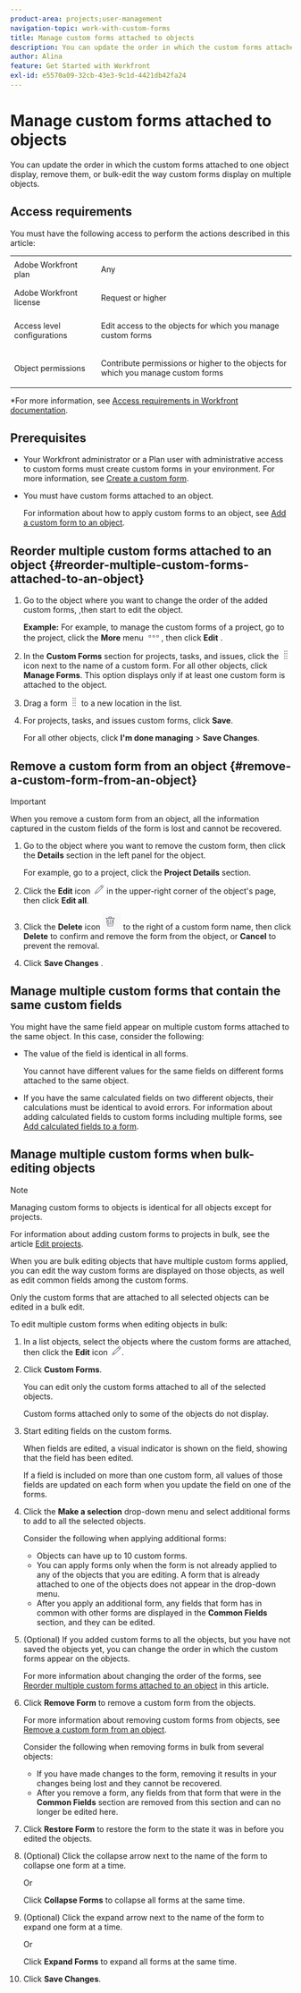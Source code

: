 ```yaml
---
product-area: projects;user-management
navigation-topic: work-with-custom-forms
title: Manage custom forms attached to objects
description: You can update the order in which the custom forms attached to one object display, remove them, or bulk-edit the way custom forms display on multiple objects.
author: Alina
feature: Get Started with Workfront
exl-id: e5570a09-32cb-43e3-9c1d-4421db42fa24
---
```

# Manage custom forms attached to objects

<!--<span class="preview">The highlighted information on this page refers to functionality not yet generally available. It is available for all customers in the Preview environment and for a select group of customers in the Production environment.</span>-->

You can update the order in which the custom forms attached to one object display, remove them, or bulk-edit the way custom forms display on multiple objects.

## Access requirements

You must have the following access to perform the actions described in this article:

<table style="table-layout:auto"> 
 <col> 
 <col> 
 <tbody> 
  <tr> 
   <td role="rowheader">Adobe Workfront plan</td> 
   <td> <p>Any </p> </td> 
  </tr> 
  <tr> 
   <td role="rowheader">Adobe Workfront license</td> 
   <td> <p>Request or higher</p> </td> 
  </tr> 
  <tr> 
   <td role="rowheader">Access level configurations</td> 
   <td> <p>Edit access to the objects for which you manage custom forms</p> </td> 
  </tr> 
  <tr> 
   <td role="rowheader">Object permissions</td> 
   <td> <p>Contribute permissions or higher to the objects for which you manage custom forms</p>  </td> 
  </tr> 
 </tbody> 
</table>

*For more information, see [Access requirements in Workfront documentation](/help/quicksilver/administration-and-setup/add-users/access-levels-and-object-permissions/). 

## Prerequisites

* Your Workfront administrator or a Plan user with administrative access to custom forms must create custom forms in your environment. For more information, see [Create a custom form](/help/quicksilver/administration-and-setup/customize-workfront/create-manage-custom-forms/form-designer/design-a-form/design-a-form.md).
* You must have custom forms attached to an object.

  For information about how to apply custom forms to an object, see [Add a custom form to an object](../../workfront-basics/work-with-custom-forms/add-a-custom-form-to-an-object.md).

## Reorder multiple custom forms attached to an object {#reorder-multiple-custom-forms-attached-to-an-object}

1. Go to the object where you want to change the order of the added custom forms, ,then start to edit the object.

   **Example:** For example, to manage the custom forms of a project, go to the project,  click the **More** menu ![](assets/more-icon.png), then click **Edit** .

1. In the **Custom Forms** section for projects, tasks, and issues, click the ![](assets/move-icon---dots.png) icon next to the name of a custom form. For all other objects, click **Manage Forms**. This option displays only if at least one custom form is attached to the object.
1. Drag a form ![](assets/move-icon---dots.png) to a new location in the list.
1. For projects, tasks, and issues custom forms, click **Save**.

   For all other objects, click **I'm done managing** >&nbsp;**Save Changes**.

## Remove a custom form from an object {#remove-a-custom-form-from-an-object}

>[!IMPORTANT]
>
>When you remove a custom form from an object, all the information captured in the custom fields of the form is lost and cannot be recovered.

1. Go to the object where you want to remove the custom form, then click the **Details** section in the left panel for the object.

   For example, go to a project,  click the **Project Details** section. 

1. Click the **Edit** icon ![Edit icon](assets/edit-icon.png) in the upper-right corner of the object's page, then click **Edit all**. 
1. Click the **Delete** icon ![](assets/delete-icon.png) to the right of a custom form name, then click **Delete** to confirm and remove the form from the object, or **Cancel** to prevent the removal.
1. Click **Save Changes** .

## Manage multiple custom forms that contain the same custom fields

You might have the same field appear on multiple custom forms attached to the same object. In this case, consider the following:

* The value of the field is identical in all forms.

  You cannot have different values for the same fields on different forms attached to the same object.

* If you have the same calculated fields on two different objects, their calculations must be identical to avoid errors. For information about adding calculated fields to custom forms including multiple forms, see [Add calculated fields to a form](/help/quicksilver/administration-and-setup/customize-workfront/create-manage-custom-forms/form-designer/design-a-form/add-a-calculated-field.md).

## Manage multiple custom forms when bulk-editing objects

<!--
drafted for bulk-editing projects. When it releases to Prod for projects, take "in the preview environment" and the yellow tags out. Add additional objects here in the same way when they become available:-->

>[!NOTE]
>
>Managing custom forms to objects is identical for all objects except for projects. 
>
>For information about adding custom forms to projects in bulk, see the article [Edit projects](../../manage-work/projects/manage-projects/edit-projects.md).

When you are bulk editing objects that have multiple custom forms applied, you can edit the way custom forms are displayed on those objects, as well as edit common fields among the custom forms.

Only the custom forms that are attached to all selected objects can be edited in a bulk edit.

To edit multiple custom forms when editing objects in bulk:

1. In a list objects, select the objects where the custom forms are attached, then click  the **Edit** icon ![](assets/edit-icon.png).
1. Click **Custom Forms**.

   You can edit only the custom forms attached to all of the selected objects.

   Custom forms attached only to some of the objects do not display.

1. Start editing fields on the custom forms.

   When fields are edited, a visual indicator is shown on the field, showing that the field has been edited.

   If a field is included on more than one custom form, all values of those fields are updated on each form when you update the field on one of the forms.

1. Click the **Make a selection** drop-down menu and select additional forms to add to all the selected objects.

   Consider the following when applying additional forms:

   * Objects can have up to 10 custom forms.
   * You can apply forms only when the form is not already applied to any of the objects that you are editing. A form that is already attached to one of the objects does not appear in the drop-down menu.
   * After you apply an additional form, any fields that form has in common with other forms are displayed in the **Common Fields** section, and they can be edited.

1. (Optional) If you added custom forms to all the objects, but you have not saved the objects yet, you can change the order in which the custom forms appear on the objects.

   For more information about changing the order of the forms, see [Reorder multiple custom forms attached to an object](#reorder-multiple-custom-forms-attached-to-an-object) in this article.

1. Click **Remove Form** to remove a custom form from the objects.

   For more information about removing custom forms from objects, see [Remove a custom form from an object](#remove-a-custom-form-from-an-object).

   Consider the following when removing forms in bulk from several objects:

   * If you have made changes to the form, removing it results in your changes being lost and they cannot be recovered.
   * After you remove a form, any fields from that form that were in the **Common Fields** section are removed from this section and can no longer be edited here.

1. Click&nbsp;**Restore Form** to restore the form to the state it was in before you edited the objects.
1. (Optional) Click the collapse arrow next to the name of the form to collapse one form at a time.

   Or

   Click **Collapse Forms** to collapse all forms at the same time.

1. (Optional) Click the expand arrow next to the name of the form to expand one form at a time.

   Or

   Click **Expand Forms** to expand all forms at the same time.&nbsp;

1. Click **Save Changes**.
